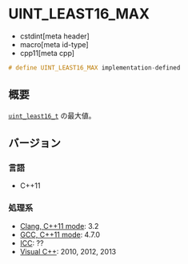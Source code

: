 # UINT_LEAST16_MAX
* cstdint[meta header]
* macro[meta id-type]
* cpp11[meta cpp]

```cpp
# define UINT_LEAST16_MAX implementation-defined
```

## 概要
[`uint_least16_t`](uint_least16_t.md) の最大値。

## バージョン
### 言語
- C++11

### 処理系
- [Clang, C++11 mode](/implementation.md#clang): 3.2
- [GCC, C++11 mode](/implementation.md#gcc): 4.7.0
- [ICC](/implementation.md#icc): ??
- [Visual C++](/implementation.md#visual_cpp): 2010, 2012, 2013
